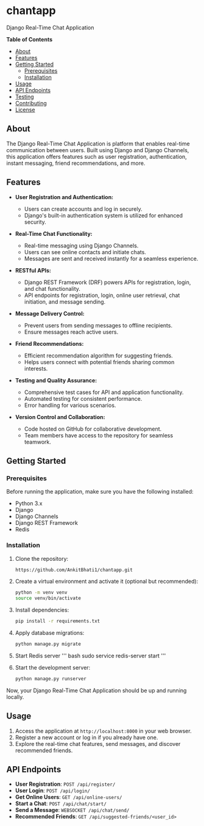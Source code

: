 # chantapp
Django Real-Time Chat Application

**Table of Contents**

- [About](#about)
- [Features](#features)
- [Getting Started](#getting-started)
  - [Prerequisites](#prerequisites)
  - [Installation](#installation)
- [Usage](#usage)
- [API Endpoints](#api-endpoints)
- [Testing](#testing)
- [Contributing](#contributing)
- [License](#license)

## About

The Django Real-Time Chat Application is platform that enables real-time communication between users. Built using Django and Django Channels, this application offers features such as user registration, authentication, instant messaging, friend recommendations, and more.

## Features

- **User Registration and Authentication:**
  - Users can create accounts and log in securely.
  - Django's built-in authentication system is utilized for enhanced security.

- **Real-Time Chat Functionality:**
  - Real-time messaging using Django Channels.
  - Users can see online contacts and initiate chats.
  - Messages are sent and received instantly for a seamless experience.

- **RESTful APIs:**
  - Django REST Framework (DRF) powers APIs for registration, login, and chat functionality.
  - API endpoints for registration, login, online user retrieval, chat initiation, and message sending.

- **Message Delivery Control:**
  - Prevent users from sending messages to offline recipients.
  - Ensure messages reach active users.

- **Friend Recommendations:**
  - Efficient recommendation algorithm for suggesting friends.
  - Helps users connect with potential friends sharing common interests.

- **Testing and Quality Assurance:**
  - Comprehensive test cases for API and application functionality.
  - Automated testing for consistent performance.
  - Error handling for various scenarios.

- **Version Control and Collaboration:**
  - Code hosted on GitHub for collaborative development.
  - Team members have access to the repository for seamless teamwork.

## Getting Started

### Prerequisites

Before running the application, make sure you have the following installed:

- Python 3.x
- Django
- Django Channels
- Django REST Framework
- Redis

### Installation

1. Clone the repository:

   ```bash
   https://github.com/AnkitBhati1/chantapp.git
   ```

2. Create a virtual environment and activate it (optional but recommended):

   ```bash
   python -m venv venv
   source venv/bin/activate
   ```

3. Install dependencies:

   ```bash
   pip install -r requirements.txt
   ```

4. Apply database migrations:

   ```bash
   python manage.py migrate
   ```
5. Start Redis server
  ''' bash
  sudo service redis-server start 
  '''
   
7. Start the development server:

   ```bash
   python manage.py runserver
   ```

Now, your Django Real-Time Chat Application should be up and running locally.

## Usage

1. Access the application at `http://localhost:8000` in your web browser.
2. Register a new account or log in if you already have one.
3. Explore the real-time chat features, send messages, and discover recommended friends.

## API Endpoints

- **User Registration**: `POST /api/register/`
- **User Login**: `POST /api/login/`
- **Get Online Users**: `GET /api/online-users/`
- **Start a Chat**: `POST /api/chat/start/`
- **Send a Message**: `WEBSOCKET /api/chat/send/`
- **Recommended Friends**: `GET /api/suggested-friends/<user_id>`

